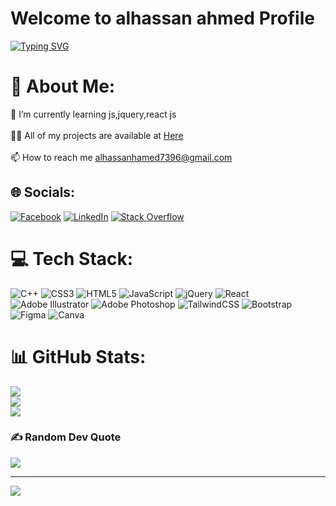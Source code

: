 <h1>Welcome to alhassan ahmed Profile</h1>
<a href="https://git.io/typing-svg"><img src="https://readme-typing-svg.herokuapp.com?font=Lilita+One&weight=600&size=31&pause=1000&center=true&vCenter=true&width=435&lines=a+Front+End+Developer" alt="Typing SVG" /></a>

# 💫 About Me:
🌱 I’m currently learning js,jquery,react js<br><br>👨‍💻 All of my projects are available at <a href="https://github.com/alhassan73?tab=repositories">Here</a><br><br>📫 How to reach me alhassanhamed7396@gmail.com


## 🌐 Socials:
[![Facebook](https://img.shields.io/badge/Alhassan_Ahmed-%231877F2.svg?logo=Facebook&logoColor=white)](https://facebook.com/https://www.facebook.com/hassanahmed731996/) [![LinkedIn](https://img.shields.io/badge/Alhassan_Ahmed-%230077B5.svg?logo=linkedin&logoColor=white)](https://www.linkedin.com/in/alhassan-ahmed) [![Stack Overflow](https://img.shields.io/badge/-Alhassan_Ahmed-FE7A16?logo=stack-overflow&logoColor=white)](https://stackoverflow.com/users/20932097) 
# 💻 Tech Stack:
![C++](https://img.shields.io/badge/c++-%2300599C.svg?style=for-the-badge&logo=c%2B%2B&logoColor=white) ![CSS3](https://img.shields.io/badge/css3-%231572B6.svg?style=for-the-badge&logo=css3&logoColor=white) ![HTML5](https://img.shields.io/badge/html5-%23E34F26.svg?style=for-the-badge&logo=html5&logoColor=white) ![JavaScript](https://img.shields.io/badge/javascript-%23323330.svg?style=for-the-badge&logo=javascript&logoColor=%23F7DF1E) ![jQuery](https://img.shields.io/badge/jquery-%230769AD.svg?style=for-the-badge&logo=jquery&logoColor=white) ![React](https://img.shields.io/badge/react-%2320232a.svg?style=for-the-badge&logo=react&logoColor=%2361DAFB) ![Adobe Illustrator](https://img.shields.io/badge/adobeillustrator-%23FF9A00.svg?style=for-the-badge&logo=adobeillustrator&logoColor=white) ![Adobe Photoshop](https://img.shields.io/badge/adobephotoshop-%2331A8FF.svg?style=for-the-badge&logo=adobephotoshop&logoColor=white) ![TailwindCSS](https://img.shields.io/badge/tailwindcss-%2338B2AC.svg?style=for-the-badge&logo=tailwind-css&logoColor=white) ![Bootstrap](https://img.shields.io/badge/bootstrap-%23563D7C.svg?style=for-the-badge&logo=bootstrap&logoColor=white) 	![Figma](https://img.shields.io/badge/figma-%23F24E1E.svg?style=for-the-badge&logo=figma&logoColor=white) ![Canva](https://img.shields.io/badge/Canva-%2300C4CC.svg?style=for-the-badge&logo=Canva&logoColor=white)
# 📊 GitHub Stats:
![](https://github-readme-stats.vercel.app/api?username=alhassan73&theme=prussian&hide_border=false&include_all_commits=false&count_private=true)<br/>
![](https://github-readme-streak-stats.herokuapp.com/?user=alhassan73&theme=prussian&hide_border=false)<br/>
![](https://github-readme-stats.vercel.app/api/top-langs/?username=alhassan73&theme=prussian&hide_border=false&include_all_commits=false&count_private=true&layout=compact)

### ✍️ Random Dev Quote
![](https://quotes-github-readme.vercel.app/api?type=horizontal&theme=tokyonight)

---
[![](https://visitcount.itsvg.in/api?id=alhassan73&icon=5&color=1)](https://visitcount.itsvg.in)

<!-- Proudly created with GPRM ( https://gprm.itsvg.in ) -->
